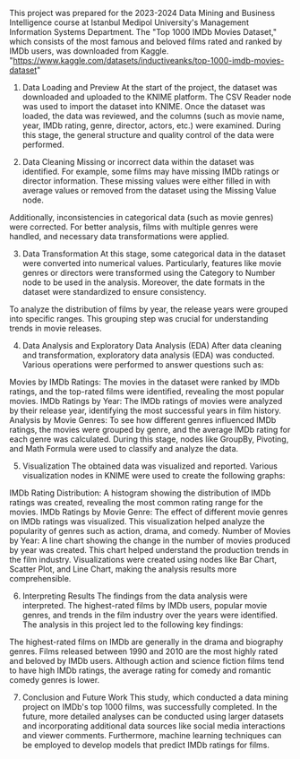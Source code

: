 This project was prepared for the 2023-2024 Data Mining and Business Intelligence course at Istanbul Medipol University's Management Information Systems Department.
The "Top 1000 IMDb Movies Dataset," which consists of the most famous and beloved films rated and ranked by IMDb users, was downloaded from Kaggle.
"https://www.kaggle.com/datasets/inductiveanks/top-1000-imdb-movies-dataset"

1. Data Loading and Preview
At the start of the project, the dataset was downloaded and uploaded to the KNIME platform. The CSV Reader node was used to import the dataset into KNIME. Once the dataset was loaded, the data was reviewed, and the columns (such as movie name, year, IMDb rating, genre, director, actors, etc.) were examined. During this stage, the general structure and quality control of the data were performed.

2. Data Cleaning
Missing or incorrect data within the dataset was identified. For example, some films may have missing IMDb ratings or director information. These missing values were either filled in with average values or removed from the dataset using the Missing Value node.

Additionally, inconsistencies in categorical data (such as movie genres) were corrected. For better analysis, films with multiple genres were handled, and necessary data transformations were applied.

3. Data Transformation
At this stage, some categorical data in the dataset were converted into numerical values. Particularly, features like movie genres or directors were transformed using the Category to Number node to be used in the analysis. Moreover, the date formats in the dataset were standardized to ensure consistency.

To analyze the distribution of films by year, the release years were grouped into specific ranges. This grouping step was crucial for understanding trends in movie releases.

4. Data Analysis and Exploratory Data Analysis (EDA)
After data cleaning and transformation, exploratory data analysis (EDA) was conducted. Various operations were performed to answer questions such as:

Movies by IMDb Ratings: The movies in the dataset were ranked by IMDb ratings, and the top-rated films were identified, revealing the most popular movies.
IMDb Ratings by Year: The IMDb ratings of movies were analyzed by their release year, identifying the most successful years in film history.
Analysis by Movie Genres: To see how different genres influenced IMDb ratings, the movies were grouped by genre, and the average IMDb rating for each genre was calculated.
During this stage, nodes like GroupBy, Pivoting, and Math Formula were used to classify and analyze the data.

5. Visualization
The obtained data was visualized and reported. Various visualization nodes in KNIME were used to create the following graphs:

IMDb Rating Distribution: A histogram showing the distribution of IMDb ratings was created, revealing the most common rating range for the movies.
IMDb Ratings by Movie Genre: The effect of different movie genres on IMDb ratings was visualized. This visualization helped analyze the popularity of genres such as action, drama, and comedy.
Number of Movies by Year: A line chart showing the change in the number of movies produced by year was created. This chart helped understand the production trends in the film industry.
Visualizations were created using nodes like Bar Chart, Scatter Plot, and Line Chart, making the analysis results more comprehensible.

6. Interpreting Results
The findings from the data analysis were interpreted. The highest-rated films by IMDb users, popular movie genres, and trends in the film industry over the years were identified. The analysis in this project led to the following key findings:

The highest-rated films on IMDb are generally in the drama and biography genres.
Films released between 1990 and 2010 are the most highly rated and beloved by IMDb users.
Although action and science fiction films tend to have high IMDb ratings, the average rating for comedy and romantic comedy genres is lower.

7. Conclusion and Future Work
This study, which conducted a data mining project on IMDb's top 1000 films, was successfully completed. In the future, more detailed analyses can be conducted using larger datasets and incorporating additional data sources like social media interactions and viewer comments. Furthermore, machine learning techniques can be employed to develop models that predict IMDb ratings for films.
